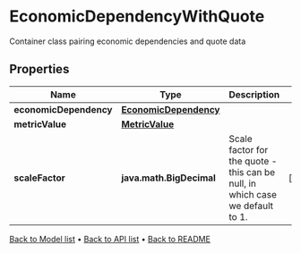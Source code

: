 

# EconomicDependencyWithQuote

Container class pairing economic dependencies and quote data

## Properties

| Name | Type | Description | Notes |
|------------ | ------------- | ------------- | -------------|
|**economicDependency** | [**EconomicDependency**](EconomicDependency.md) |  |  |
|**metricValue** | [**MetricValue**](MetricValue.md) |  |  |
|**scaleFactor** | **java.math.BigDecimal** | Scale factor for the quote - this can be null, in which case we default to 1. |  [optional] |



[Back to Model list](../README.md#documentation-for-models) &#8226; [Back to API list](../README.md#documentation-for-api-endpoints) &#8226; [Back to README](../README.md)


